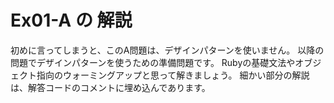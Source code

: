 # Ex01-A の 解説

初めに言ってしまうと、このA問題は、デザインパターンを使いません。
以降の問題でデザインパターンを使うための準備問題です。
Rubyの基礎文法やオブジェクト指向のウォーミングアップと思って解きましょう。
細かい部分の解説は、解答コードのコメントに埋め込んであります。
